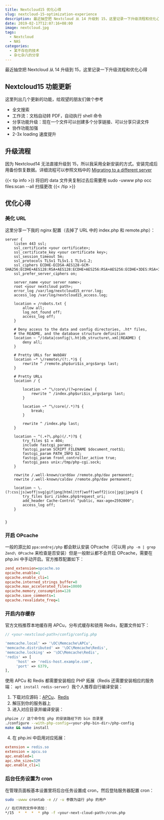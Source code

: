 ```yaml
---
title: Nextcloud15 优化心得
slug: nextcloud-15-optimization-experience
description: 最近抽空把 Nextcloud 从 14 升级到 15，这里记录一下升级流程和优化心得
date: 2019-02-17T12:07:16+08:00 
image: nextcloud.jpg
tags:
  - Nextcloud
  - NAS
categories:
  - 某不存在的技术
  - 杂七杂八的分享
---
```


最近抽空把 Nextcloud 从 14 升级到 15，这里记录一下升级流程和优化心得

## Nextcloud15 功能更新

这里列出几个更新的功能，给观望的朋友们做个参考

- 全文搜索
- 工作流：文档自动转 PDF，自动执行 shell 命令
- 分享功能升级：现在一个文件可以创建多个分享链接、可以分享只读文件
- 协作功能加强
- 2-3x loading 速度提升

## 升级流程

因为 Nextcloud14 无法直接升级到 15，所以我采用全新安装的方式。安装完成后用备份恢复数据。详细流程可以参照文档中的 [Migrating to a different server](https://docs.nextcloud.com/server/15/admin_manual/maintenance/migrating.html#migrating-to-a-different-server)

{{< tip info >}}
将旧的 data 文件夹复制过去后需要用 sudo -uwww php occ files:scan --all 扫描更改
{{< /tip >}}

## 优化心得

### 美化 URL

这里分享一下我的 nginx 配置（去掉了 URL 中的 index.php 和 remote.php）：

```nginx
server {
    listen 443 ssl;
    ssl_certificate <your certificate>;
    ssl_certificate_key <your certificate key>;
    ssl_session_timeout 5m;
    ssl_protocols TLSv1 TLSv1.1 TLSv1.2;
    ssl_ciphers ECDHE-ECDSA-AES128-GCM-SHA256:ECDHE+AES128:RSA+AES128:ECDHE+AES256:RSA+AES256:ECDHE+3DES:RSA+3DES;
    ssl_prefer_server_ciphers on;

    server_name <your server name>;
    root <your nextcloud path>;
    error_log /var/log/nextcloud15_error.log;
    access_log /var/log/nextcloud15_access.log;

    location = /robots.txt {
        allow all;
        log_not_found off;
        access_log off;
    }

    # Deny access to the data and config directories, .ht* files,
    # the README, and the database structure definition
    location ~ ^/(data|config|\.ht|db_structure\.xml|README) {
        deny all;
    }

    # Pretty URLs for WebDAV
    location ~* \/remote\/(?:.*)$ {
        rewrite ^ /remote.php$uri$is_args$args last;
    }

    # Pretty URLs
    location / {

        location ~* ^\/core\/(?=preview) {
            rewrite ^ /index.php$uri$is_args$args last;
        }

        location ~* ^\/core(/.*)?$ {
            break;
        }

        rewrite ^ /index.php last;
    }

    location ~ ^(.+?\.php)(/.*)?$ {
        try_files $1 = 404;
        include fastcgi_params;
        fastcgi_param SCRIPT_FILENAME $document_root$1;
        fastcgi_param PATH_INFO $2;
        fastcgi_param front_controller_active true;
        fastcgi_pass unix:/tmp/php-cgi.sock;
    }

    rewrite /.well-known/carddav /remote.php/dav permanent;
    rewrite /.well-known/caldav /remote.php/dav permanent;

    location ~ \.(?:css|js|woff|svg|gif|png|html|ttf|woff|woff2|ico|jpg|jpeg)$ {
        try_files $uri /index.php$request_uri;
        add_header Cache-Control "public, max-age=2592000";
        access_log off;
    }


}
```

### 开启 OPcache

一般的源比如 `ppa:ondrej/php` 都会默认安装 OPcache（可以用 `php -m | grep Zend\ OPcache` 来检查是否安装）但是一般默认都不会开启 OPcache，需要在 php.ini 中手动开启。官方推荐配置如下：

```ini
zend_extension=opcache.so
opcache.enable=1
opcache.enable_cli=1
opcache.interned_strings_buffer=8
opcache.max_accelerated_files=10000
opcache.memory_consumption=128
opcache.save_comments=1
opcache.revalidate_freq=1
```

### 开启内存缓存

官方文档推荐本地缓存用 APCu，分布式缓存和锁用 Redis，配置文件如下：

```php
// <your-nextcloud-path>/config/config.php

'memcache.local' => '\OC\Memcache\APCu',
'memcache.distributed' => '\OC\Memcache\Redis',
'memcache.locking' => '\OC\Memcache\Redis',
'redis' => [
     'host' => 'redis-host.example.com',
     'port' => 6379,
],
```

使用 APCu 和 Redis 都需要安装相应 PHP 拓展（Redis 还需要安装相应的服务端： `apt install redis-server`）我个人推荐自行编译安装：

1.  下载对应源码：[APCu](https://pecl.php.net/package/APCu)、[Redis](https://pecl.php.net/package/redis)
2.  解压到你的服务器上
3.  进入对应目录并编译安装：

```bash
phpize // 这个命令在 php 的安装路经下的 bin 目录里
./configure --with-php-config=<your-php-bin-dir>/php-config
make && make install
```

4.  在 php.ini 中启用对应拓展：

```ini
extension = redis.so
extension = apcu.so
apc.enabled=1
apc.shm_size=32M
apc.enable_cli=1
```

### 后台任务设置为 cron

在管理员面板基本设置里将后台任务设置成 cron，然后登陆服务器配置 cron：

```bash
sudo -uwww crontab -e // -u 参数为运行 php 的用户

// 在打开的文件中添加：
*/15  *  *  *  * php -f <your-next-cloud-path>/cron.php
```
